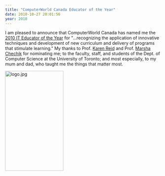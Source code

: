 ```yaml
---
title: "ComputerWorld Canada Educator of the Year"
date: 2010-10-27 20:01:56
year: 2010
---
```

I am pleased to announce that ComputerWorld Canada has named me the <a href="http://www.marketwire.com/press-release/Celebrating-IT-Leaders-Forges-A-Path-for-Industry-Growth-1342438.htm">2010 IT Educator of the Year</a> for "...recognizing the application of innovative techniques and development of  new curriculum and delivery of programs that stimulate learning." My thanks to Prof. <a href="http://www.cs.utoronto.ca/~reid/">Karen Reid</a> and Prof. <a href="http://www.cs.utoronto.ca/~chechik/">Marsha Chechik</a> for nominating me; to the faculty, staff, and students of the Dept. of Computer Science at the University of Toronto; and most especially, to my mum and dad, who taught me the things that matter most.

<img title="ITLeader_winner" src="{{site.github.url}}/files/2010/10/ITLeader_winner.jpg" alt="logo.jpg" width="189" height="325" />
